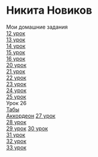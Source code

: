 # Никита Новиков
Мои домашние задания  
[12 урок](https://nikefx.github.io/lesson12/ "Домашняя работа 12")  
[13 урок](https://nikefx.github.io/lesson13/src/ "Домашняя работа 13")  
[14 урок](https://nikefx.github.io/lesson14/src/ "Домашняя работа 14")  
[15 урок](https://nikefx.github.io/fonts-viewer/ "Домашняя работа 15")  
[16 урок](https://nikefx.github.io/lesson14/src/ "Домашняя работа 16")  
[20 урок](https://nikefx.github.io/LESSON20/ "Домашняя работа 20")  
[21 урок](https://nikefx.github.io/Урок%2021/lesson15/src/ "Домашняя работа 21")  
[22 урок](https://nikefx.github.io/less22/src/ "Домашняя работа 22")  
[23 урок](https://nikefx.github.io/less23/lesson15/src/ "Домашняя работа 23")  
[24 урок](https://nikefx.github.io/index.html "Домашняя работа 24")  
[25 урок](https://nikefx.github.io/less25/src/ "Домашняя работа 25")  
Урок 26  
[Табы](https://nikefx.github.io/less26/src/ "Домашняя работа 26")  
[Аккордеон](https://nikefx.github.io/less26(1)/src/ "Домашняя работа 26") 
[27 урок](Nikefx.github.io/less27/src/ "Домашняя работа 27")  
[28 урок](https://nikefx.github.io/28/src/ "Домашняя работа 28")     
[29 урок](https://nikefx.github.io/less29/src/ "Домашняя работа 29") 
[30 урок](https://nikefx.github.io/less30/src/ "Домашняя работа 30")   
[31 урок](https://nikefx.github.io/less31/src/ "Домашняя работа 31")   
[32 урок](https://nikefx.github.io/less32/ "Домашняя работа 32")  
[33 урок](https://nikefx.github.io/less33/src/ "Домашняя работа 33") 

